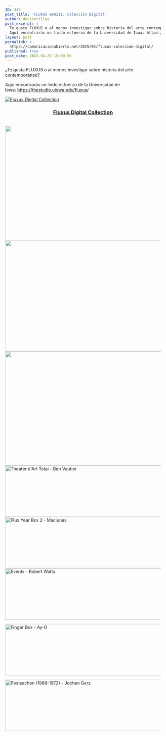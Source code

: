 ```yaml
---
ID: 319
post_title: 'FLUXUS &#8211; Colección Digital'
author: danicotillas
post_excerpt: |
  Te gusta FLUXUS o al menos investigar sobre historia del arte contemporáneo...
  Aquí encontrarás un lindo esfuerzo de la Universidad de Iowa: https://thestudio.uiowa.edu/fluxus/
layout: post
permalink: >
  https://comunicacionabierta.net/2015/04/fluxus-coleccion-digital/
published: true
post_date: 2015-04-29 15:00:56
---
```

¿Te gusta FLUXUS o al menos investigar sobre historia del arte contemporáneo?

Aquí encontrarás un lindo esfuerzo de la Universidad de Iowa: <a href="https://thestudio.uiowa.edu/fluxus/">https://thestudio.uiowa.edu/fluxus/</a>
<div id="logo"><a class="active" href="https://thestudio.uiowa.edu/fluxus/"><img class="site-logo copyprevention-processed aligncenter" src="https://thestudio.uiowa.edu/fluxus/sites/default/files/FLUXUS_logo_0.png" alt="Fluxus Digital Collection" /></a></div>
<hgroup id="name-and-slogan" class="element-invisible h-group">
<h3 id="site-name" class="element-invisible" style="text-align: center;"><a class="active" title="Home page" href="https://thestudio.uiowa.edu/fluxus/">Fluxus Digital Collection</a></h3>
</hgroup>
<div id="content-wrapper">
<div>
<div id="columns">
<div>
<div id="content-column">
<div><section id="main-content">
<div>
<div>
<div id="content">
<div>
<div id="block-system-main"> <a href="https://thestudio.uiowa.edu/fluxus/history"><img class="" src="https://thestudio.uiowa.edu/fluxus/sites/default/files/Fluxus_Adverts_03.jpg" alt="" width="576" height="369" /></a><a href="https://thestudio.uiowa.edu/fluxus/categories"><img class="" src="https://thestudio.uiowa.edu/fluxus/sites/default/files/Fluxus_Adverts_01.jpg" alt="" width="569" height="359" /></a><a href="https://thestudio.uiowa.edu/fluxus/categories"><img class="" src="https://thestudio.uiowa.edu/fluxus/sites/default/files/Fluxus_Adverts_01.jpg" alt="" width="554" height="369" /></a></div>
</div>
</div>
</div>
</div>
</section>
<div>
<div>
<div id="block-imageblock-8">
<div>
<div>
<div><a href="https://thestudio.uiowa.edu/fluxus/content/theater-dart-total" target="_self"><img class="" src="https://thestudio.uiowa.edu/fluxus/sites/default/files/imageblock/Fluxus_Featured_Content_TotalART.png" alt="Theater d'Art Total - Ben Vautier" width="540" height="166" /></a></div>
</div>
</div>
</div>
<div id="block-imageblock-7">
<div>
<div>
<div><a href="https://thestudio.uiowa.edu/fluxus/content/flux-year-box-2" target="_self"><img class="" src="https://thestudio.uiowa.edu/fluxus/sites/default/files/imageblock/Fluxus_Featured_Content_FLUXBOX.png" alt="Flux Year Box 2 - Maciunas" width="540" height="166" /></a></div>
</div>
<div></div>
</div>
</div>
<div id="block-imageblock-6">
<div>
<div>
<div><a href="https://thestudio.uiowa.edu/fluxus/content/events-1" target="_self"><img class="" src="https://thestudio.uiowa.edu/fluxus/sites/default/files/imageblock/Fluxus_Featured_Content_EVENTS.png" alt="Events - Robert Watts" width="540" height="166" /></a></div>
</div>
<div></div>
</div>
</div>
<div id="block-imageblock-3">
<div>
<div>
<div>

<a href="https://thestudio.uiowa.edu/fluxus/content/finger-box-0" target="_self"><img class="" src="https://thestudio.uiowa.edu/fluxus/sites/default/files/imageblock/Fluxus_Featured_Content_AYO.png" alt="Finger Box - Ay-O" width="540" height="166" /></a>
<div><img src="https://thestudio.uiowa.edu/fluxus/sites/all/modules/copyprevention/transparent.gif" alt="" /></div>
</div>
</div>
</div>
</div>
<div id="block-imageblock-2">
<div>
<div>
<div><a href="https://thestudio.uiowa.edu/fluxus/content/postsachen-1968-1972-ii-karto-edition-hundertmark" target="_self"><img class="" src="https://thestudio.uiowa.edu/fluxus/sites/default/files/imageblock/postsachen.png" alt="Postsachen (1968-1972) - Jochen Gerz" width="540" height="166" /></a></div>
</div>
</div>
</div>
</div>
</div>
</div>
</div>
</div>
&nbsp;

&nbsp;

</div>
</div>
</div>